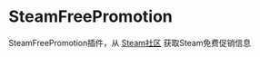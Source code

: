 # SteamFreePromotion #
SteamFreePromotion插件，从 [Steam社区](https://steamcommunity.com/groups/freegamesinfoo) 获取Steam免费促销信息